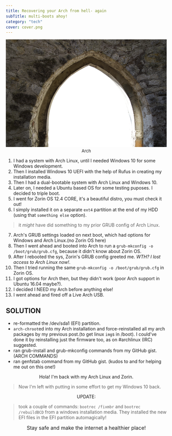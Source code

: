 ```yaml
---
title: Recovering your Arch from hell- again
subTitle: multi-boots ahoy!
category: "tech"
cover: cover.png
---
```

<p align='center'><img src="arch.png" alt="Arch"><br>
<font size=2>Arch</font></p>

1. I had a system with Arch Linux, until I needed Windows 10 for some Windows development.
2. Then I installed Windows 10 UEFI with the help of Rufus in creating my installation media.
3. Then I had a dual-bootable system with Arch Linux and Windows 10.
4. Later on, I needed a Ubuntu based OS for some testing puposes. I decided to triple boot.
5. I went for Zorin OS 12.4 CORE, it's a beautiful distro, you must check it out!
6. I simply installed it on a separate `ext4` partition at the end of my HDD (using that `something else` option).

> it *might* have did something to my prior GRUB config of Arch Linux.

7. Arch's GRUB settings loaded on next boot, which had options for Windows and Arch Linux.(no Zorin OS here)
8. Then I went ahead and booted into Arch to run a `grub-mkconfig -o /boot/grub/grub.cfg`, because it didn't know about Zorin OS.
9. After I rebooted the sys, Zorin's GRUB config greeted me. *WTH? I lost access to Arch Linux now!*.
10. Then I tried running the same `grub-mkconfig -o /boot/grub/grub.cfg` in Zorin OS.
11. I got options for Arch then, but they didn't work (poor Arch support in Ubuntu 16.04 maybe?).
12. I decided I NEED my Arch before anything else!
13. I went ahead and fired off a Live Arch USB.

## SOLUTION
- re-formatted the /dev/sda1 (EFI) partition.
- `arch-chroot`ed into my Arch installation and force-reinstalled all my arch packages by my previous post.(to get linux `img`s in /boot). I could've done it by reinstalling just the firmware too, as <Namarggon> on #archlinux (IRC) suggested.
- ran grub-install and grub-mkconfig commands from my GitHub gist. (ARCH COMMANDS)
- ran genfstab command from my GitHub gist. (kudos to <GreyShade> and <iovec> for helping me out on this one!)

<p align='center'> Hola! I'm back with my Arch Linux and Zorin.</p>

>Now I'm left with putting in some effort to get my Windows 10 back.

<p align="center">UPDATE: </p>

>took a couple of commands: `bootrec /fixmbr` and `bootrec /rebuildBCD` from a windows installation media. They installed the new EFI files in the EFI partition automagically!

<p align='center'> <font size=3> Stay safe and make the internet a healthier place! </font></p>

